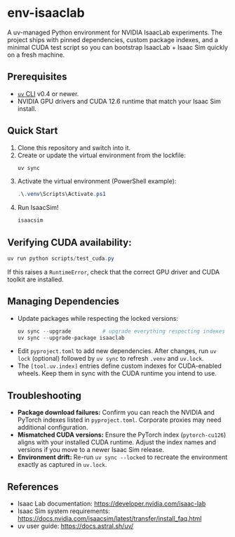 # env-isaaclab

A uv-managed Python environment for NVIDIA IsaacLab experiments. The project ships with pinned dependencies, custom package indexes, and a minimal CUDA test script so you can bootstrap IsaacLab + Isaac Sim quickly on a fresh machine.

## Prerequisites
- [`uv` CLI](https://github.com/astral-sh/uv) v0.4 or newer.
- NVIDIA GPU drivers and CUDA 12.6 runtime that match your Isaac Sim install.

## Quick Start
1. Clone this repository and switch into it.
2. Create or update the virtual environment from the lockfile:
   ```powershell
   uv sync
   ```
3. Activate the virtual environment (PowerShell example):
   ```powershell
   .\.venv\Scripts\Activate.ps1
   ```
4. Run IsaacSim!
   ```powershell
   isaacsim
   ```

## Verifying CUDA availability:
   ```powershell
   uv run python scripts/test_cuda.py
   ```
   If this raises a `RuntimeError`, check that the correct GPU driver and CUDA toolkit are installed.

## Managing Dependencies
- Update packages while respecting the locked versions:
  ```powershell
  uv sync --upgrade          # upgrade everything respecting indexes
  uv sync --upgrade-package isaaclab
  ```
- Edit `pyproject.toml` to add new dependencies. After changes, run `uv lock` (optional) followed by `uv sync` to refresh `.venv` and `uv.lock`.
- The `[tool.uv.index]` entries define custom indexes for CUDA-enabled wheels. Keep them in sync with the CUDA runtime you intend to use.

## Troubleshooting
- **Package download failures:** Confirm you can reach the NVIDIA and PyTorch indexes listed in `pyproject.toml`. Corporate proxies may need additional configuration.
- **Mismatched CUDA versions:** Ensure the PyTorch index (`pytorch-cu126`) aligns with your installed CUDA runtime. Adjust the index names and versions if you move to a newer Isaac Sim release.
- **Environment drift:** Re-run `uv sync --locked` to recreate the environment exactly as captured in `uv.lock`.

## References
- Isaac Lab documentation: <https://developer.nvidia.com/isaac-lab>
- Isaac Sim system requirements: <https://docs.nvidia.com/isaacsim/latest/transfer/install_faq.html>
- uv user guide: <https://docs.astral.sh/uv/>
